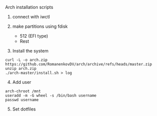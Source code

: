 Arch installation scripts

1) connect with iwctl
2) make partitions using fdisk
    - 512 (EFI type)
    - Rest 

3) Install the system
```
curl -L -o arch.zip https://github.com/RomanenkovDV/arch/archive/refs/heads/master.zip
unzip arch.zip
./arch-master/install.sh > log
```

4) Add user
```
arch-chroot /mnt
useradd -m -G wheel -s /bin/bash username
passwd username
```

5) Set dotfiles
```
```
